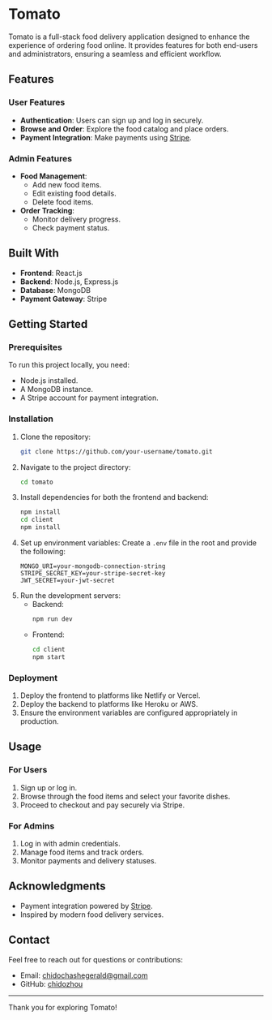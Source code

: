 # Tomato

Tomato is a full-stack food delivery application designed to enhance the experience of ordering food online. It provides features for both end-users and administrators, ensuring a seamless and efficient workflow.

## Features
### User Features
- **Authentication**: Users can sign up and log in securely.
- **Browse and Order**: Explore the food catalog and place orders.
- **Payment Integration**: Make payments using [Stripe](https://stripe.com/).

### Admin Features
- **Food Management**:
  - Add new food items.
  - Edit existing food details.
  - Delete food items.
- **Order Tracking**:
  - Monitor delivery progress.
  - Check payment status.

## Built With
- **Frontend**: React.js
- **Backend**: Node.js, Express.js
- **Database**: MongoDB
- **Payment Gateway**: Stripe

## Getting Started
### Prerequisites
To run this project locally, you need:
- Node.js installed.
- A MongoDB instance.
- A Stripe account for payment integration.

### Installation
1. Clone the repository:
   ```bash
   git clone https://github.com/your-username/tomato.git
   ```
2. Navigate to the project directory:
   ```bash
   cd tomato
   ```
3. Install dependencies for both the frontend and backend:
   ```bash
   npm install
   cd client
   npm install
   ```
4. Set up environment variables:
   Create a `.env` file in the root and provide the following:
   ```env
   MONGO_URI=your-mongodb-connection-string
   STRIPE_SECRET_KEY=your-stripe-secret-key
   JWT_SECRET=your-jwt-secret
   ```
5. Run the development servers:
   - Backend:
     ```bash
     npm run dev
     ```
   - Frontend:
     ```bash
     cd client
     npm start
     ```

### Deployment
1. Deploy the frontend to platforms like Netlify or Vercel.
2. Deploy the backend to platforms like Heroku or AWS.
3. Ensure the environment variables are configured appropriately in production.

## Usage
### For Users
1. Sign up or log in.
2. Browse through the food items and select your favorite dishes.
3. Proceed to checkout and pay securely via Stripe.

### For Admins
1. Log in with admin credentials.
2. Manage food items and track orders.
3. Monitor payments and delivery statuses.

## Acknowledgments
- Payment integration powered by [Stripe](https://stripe.com/).
- Inspired by modern food delivery services.

## Contact
Feel free to reach out for questions or contributions:
- Email: chidochashegerald@gmail.com
- GitHub: [chidozhou](https://github.com/chidozhou)

---

Thank you for exploring Tomato!
